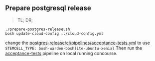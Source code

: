 ## Prepare postgresql release

> TL; DR;

```
./prepare-postgres-release.sh
bosh update-cloud-config ../cloud-config.yml
```
change the [postgres-release/ci/pipelines/acceptance-tests.yml](work/postgres-release/postgres-release/ci/pipelines/acceptance-tests.yml) to use `STEMCELL_TYPE: bosh-warden-boshlite-ubuntu-xenial`
Then run the [acceptance-tests](http://10.244.15.2:8080/teams/main/pipelines/acceptance-tests) pipeline on local running concourse.
